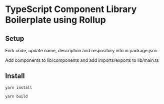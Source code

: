 # TypeScript Component Library Boilerplate using Rollup

## Setup

Fork code, update name, description and respository info in package.json

Add components to lib/components and add imports/exports to lib/main.ts

## Install

```
yarn install
```

```
yarn build
```
